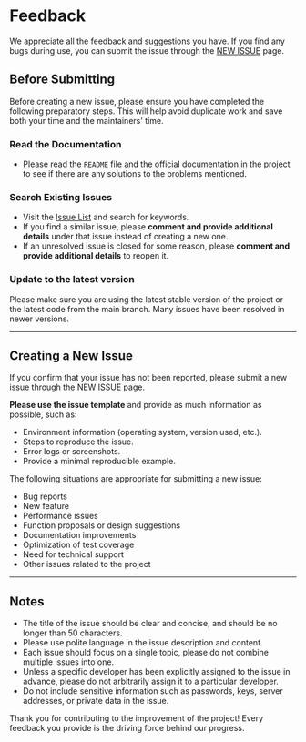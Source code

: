 # Feedback

We appreciate all the feedback and suggestions you have. If you find any bugs during use, you can submit the issue through the [NEW ISSUE](https://github.com/fast-excel/fastexcel/issues/new/choose) page.

## Before Submitting

Before creating a new issue, please ensure you have completed the following preparatory steps. This will help avoid duplicate work and save both your time and the maintainers' time.

### Read the Documentation
- Please read the `README` file and the official documentation in the project to see if there are any solutions to the problems mentioned.

### Search Existing Issues

- Visit the [Issue List](https://github.com/fast-excel/fastexcel/issues) and search for keywords.
- If you find a similar issue, please **comment and provide additional details** under that issue instead of creating a new one.
- If an unresolved issue is closed for some reason, please **comment and provide additional details** to reopen it.

### Update to the latest version
Please make sure you are using the latest stable version of the project or the latest code from the main branch. Many issues have been resolved in newer versions.

---

## Creating a New Issue

If you confirm that your issue has not been reported, please submit a new issue through the [NEW ISSUE](https://github.com/fast-excel/fastexcel/issues/new/choose) page.

**Please use the issue template** and provide as much information as possible, such as:

- Environment information (operating system, version used, etc.).
- Steps to reproduce the issue.
- Error logs or screenshots.
- Provide a minimal reproducible example.

The following situations are appropriate for submitting a new issue:

- Bug reports
- New feature
- Performance issues
- Function proposals or design suggestions
- Documentation improvements
- Optimization of test coverage
- Need for technical support
- Other issues related to the project

---

## Notes

- The title of the issue should be clear and concise, and should be no longer than 50 characters.
- Please use polite language in the issue description and content.
- Each issue should focus on a single topic, please do not combine multiple issues into one.
- Unless a specific developer has been explicitly assigned to the issue in advance, please do not arbitrarily assign it to a particular developer.
- Do not include sensitive information such as passwords, keys, server addresses, or private data in the issue.

Thank you for contributing to the improvement of the project! Every feedback you provide is the driving force behind our progress.
